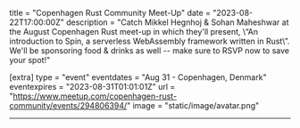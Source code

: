 title = "Copenhagen Rust Community Meet-Up"
date = "2023-08-22T17:00:00Z"
description = "Catch Mikkel Hegnhoj & Sohan Maheshwar at the August Copenhagen Rust meet-up in which they'll present, \“An introduction to Spin, a serverless WebAssembly framework written in Rust\”. We'll be sponsoring food & drinks as well -- make sure to RSVP now to save your spot!"

[extra]
type = "event"
eventdates = "Aug 31 - Copenhagen, Denmark"
eventexpires = "2023-08-31T01:01:01Z"
url = "https://www.meetup.com/copenhagen-rust-community/events/294806394/"
image = "static/image/avatar.png"

---

